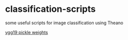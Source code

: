 # classification-scripts
some useful scripts for image classification using Theano

[vgg19 pickle weights](https://s3.amazonaws.com/lasagne/recipes/pretrained/imagenet/vgg19.pkl)
